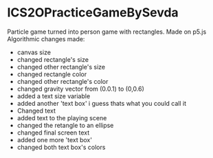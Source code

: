 # ICS2OPracticeGameBySevda
Particle game turned into person game with rectangles. Made on p5.js
Algorithmic changes made:
 - canvas size
 - changed rectangle's size
 - changed other rectangle's size
 - changed rectangle color
 - changed other rectangle's color
 - changed gravity vector from (0.0.1) to (0,0.6)
 - added a text size variable
 - added another 'text box' i guess thats what you could call it
 - Changed text
 - added text to the playing scene
 - changed the retangle to an ellipse
 - changed final screen text
 - added one more 'text box'
 - changed both text box's colors
 
 
